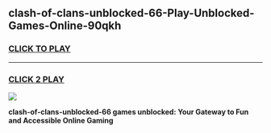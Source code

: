
## clash-of-clans-unblocked-66-Play-Unblocked-Games-Online-90qkh
<h3>
<a href="https://premium76.site?title=clash-of-clans-unblocked-66&ref=25A">CLICK TO PLAY</a></h3>
<hr>

<h3>
<a href="https://premium76.site?title=clash-of-clans-unblocked-66&ref=25A">CLICK 2 PLAY</a>
  
</h3>

<a href="https://premium76.site?title=clash-of-clans-unblocked-66&ref=25A"><img src="https://clearcache.store/games.png"></a>


**clash-of-clans-unblocked-66 games unblocked: Your Gateway to Fun and Accessible Online Gaming**
